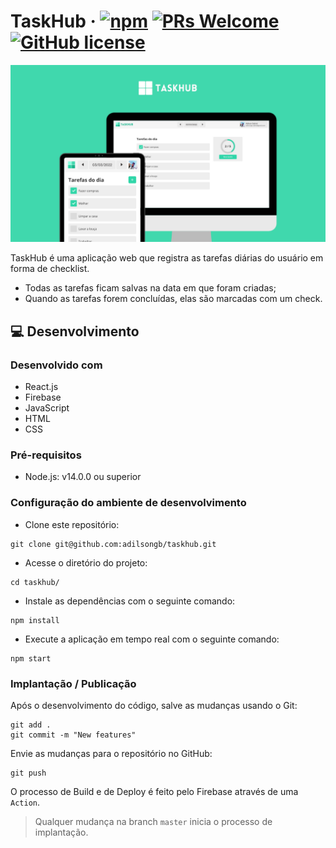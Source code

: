 # TaskHub &middot; [![npm](https://img.shields.io/npm/v/npm.svg?style=flat-square)](https://www.npmjs.com/package/npm) [![PRs Welcome](https://img.shields.io/badge/PRs-welcome-brightgreen.svg?style=flat-square)](http://makeapullrequest.com) [![GitHub license](https://img.shields.io/badge/license-MIT-blue.svg?style=flat-square)](https://github.com/your/your-project/blob/master/LICENSE)

<img src="src/images/intro_taskhub.png">

TaskHub é uma aplicação web que registra as tarefas diárias do usuário em forma de checklist.

- Todas as tarefas ficam salvas na data em que foram criadas;
- Quando as tarefas forem concluídas, elas são marcadas com um check.

## 💻 Desenvolvimento

### Desenvolvido com

- React.js
- Firebase
- JavaScript
- HTML
- CSS

### Pré-requisitos

- Node.js: v14.0.0 ou superior

### Configuração do ambiente de desenvolvimento

- Clone este repositório:

```shell
git clone git@github.com:adilsongb/taskhub.git
```

- Acesse o diretório do projeto:

```shell
cd taskhub/
```

- Instale as dependências com o seguinte comando:

```shell
npm install
```

- Execute a aplicação em tempo real com o seguinte comando:

```shell
npm start
```

### Implantação / Publicação

Após o desenvolvimento do código, salve as mudanças usando o Git:

```shell
git add .
git commit -m "New features"
```

Envie as mudanças para o repositório no GitHub:

```shell
git push
```

O processo de Build e de Deploy é feito pelo Firebase através de uma `Action`.

> Qualquer mudança na branch `master` inicia o processo de implantação.
